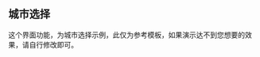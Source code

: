 ## 城市选择

<demo-model url="/pages/template/citySelect/index"></demo-model>
<template-download></template-download>

这个界面功能，为城市选择示例，此仅为参考模板，如果演示达不到您想要的效果，请自行修改即可。
